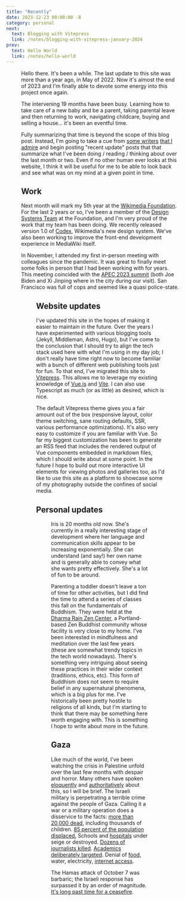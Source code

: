 ```yaml
---
title: "Recently"
date: 2023-12-23 00:00:00 -8
category: personal
next:
  text: Blogging with Vitepress
  link: /notes/blogging-with-vitepress-january-2024
prev:
  text: Hello World
  link: /notes/hello-world
---
```

<script setup>
import image1 from '/images/DSCF6909.jpg?w=900';
import image2 from '/images/DSCF7037.jpg?w=900';
import image3 from '/images/DSCF4764.jpg?w=900';
</script>

<Figure :src="image1" caption="View of Coit Tower from my hotel room in San Francisco" />

Hello there. It's been a while. The last update to this site was more than a year ago, in
May of 2022. Now it's almost the end of 2023 and I'm finally able to devote some energy 
into this project once again.

The intervening 19 months have been busy. Learning how to take care of a new baby and
be a parent, taking parental leave and then returning to work, navigating childcare, buying
and selling a house... it's been an eventful time.

Fully summarizing that time is beyond the scope of this blog post. Instead, I'm going to take
a cue from [some writers](https://macwright.com) [that I admire](https://www.kostaharlan.net) 
and begin posting "recent update" posts that that summarize what I've been doing / reading / 
thinking about over the last month or two. Even if no other human ever looks at this website, 
I think it will be useful for me to be able to look back and see what was on my mind at a 
given point in time.

## Work

Next month will mark my 5th year at the [Wikimedia Foundation](https://wikimedia.org). For
the last 2 years or so, I've been a member of the 
[Design Systems Team](https://www.mediawiki.org/wiki/Design_Systems_Team) at the Foundation, 
and I'm very proud of the work that my team has been doing. We recently released version 
1.0 of [Codex](https://doc.wikimedia.org/codex/latest/), Wikimedia's new design system. 
We've also been working to improve the front-end development experience in MediaWiki itself.

In November, I attended my first in-person meeting with colleagues since the pandemic. It was
great to finally meet some folks in person that I had been working with for years. This meeting
coincided with the [APEC 2023 summit](https://en.wikipedia.org/wiki/APEC_United_States_2023) 
(both Joe Biden and Xi Jinping where in the city during our visit). San Francisco was full of 
cops and seemed like a quasi police-state.

<Figure :src="image2" caption="Police motorcyles outside of a dim sum restaurant in Chinatown" />

## Website updates

I've updated this site in the hopes of making it easier to maintain in the future. Over the 
years I have experimented with various blogging tools (Jekyll, Middleman, Astro, Hugo),
but I've come to the conclusion that I should try to align the tech stack used here with what
I'm using in my day job; I don't really have time right now to become familiar with
a bunch of different web publishing tools just for fun. To that end, I've migrated this site
to [Vitepress](https://vitepress.dev). This allows me to leverage my existing knowledge of
[Vue.js](https://vuejs.org) and [Vite](https://vitejs.dev). I can also use Typescript as much 
(or as little) as desired, which is nice.

The default Vitepress theme gives you a fair amount out of the box (responsive layout, color 
theme switching, sane routing defaults, SSR, various performance optimizations).  It's also 
very easy to customize if you are familiar with Vue. So far my biggest customization
has been to generate an RSS feed that includes the rendered output of Vue components embedded
in markdown files, which I should write about at some point. In the future I hope to build 
out more interactive UI elements for viewing photos and galleries too, as I'd like to use this 
site as a platform to showcase some of my photography outside the confines of social media.

## Personal updates

<Figure :src="image3" caption="Iris at the Christmas tree farm" />

Iris is 20 months old now. She's currently in a really interesting stage of development 
where her language and communication skills appear to be increasing exponentially. She can 
understand (and say!) her own name and is generally able to convey what she wants pretty 
effectively. She's a lot of fun to be around.

Parenting a toddler doesn't leave a ton of time for other activities, but I did find the
time to attend a series of classes this fall on the fundamentals of Buddhism. They were
held at the [Dharma Rain Zen Center](https://dharma-rain.org), a Portland-based Zen 
Buddhist community whose facility is very close to my home. I've been interested
in mindfulness and meditation over the last few years (these are somewhat trendy topics 
in the tech world nowadays). There's something very intriguing about seeing these 
practices in their wider context (traditions, ethics, etc).  This form of Buddhism does 
not seem to require belief in any supernatural phenomena, which is a big plus for me. 
I've historically been pretty hostile to religions of all kinds, but I'm starting to 
think that there may be something here worth engaging with. This is something I hope
to write about more in the future.

## Gaza

Like much of the world, I've been watching the crisis in Palestine unfold over
the last few months with despair and horror. Many others have spoken [eloquently][1] 
and [authoritatively][2] about this, so I will be brief. The Israeli military is 
perpetrating a terrible crime against the people of Gaza. Calling it a war or a military 
operation does a disservice to the facts: [more than 20,000 dead][3], including 
thousands of children. [85 percent of the population displaced.][4] Schools and 
[hospitals][8] under seige or destroyed. [Dozens of journalists killed][5]. 
[Academics][6] [deliberately targeted][7]. Denial of [food][9], water, electricity, 
[internet access][10].

The Hamas attack of October 7 was barbaric; the Israeli response has surpassed
it by an order of magnitude. [It's long past time for a ceasefire](https://www.ceasefiretrack.com).

[1]: https://blog.paulbiggar.com/i-cant-sleep/
[2]: https://unsco.unmissions.org/sites/default/files/sg_remarks_to_the_security_council_-_on_the_situation_in_the_middle_east_including_the_palestinian_question.pdf
[3]: https://www.npr.org/2023/12/22/1220211690/gaza-death-toll-20000-killed-israel
[4]: https://www.hrw.org/news/2023/12/20/most-gazas-population-remains-displaced-and-harms-way
[5]: https://cpj.org/2023/12/journalist-casualties-in-the-israel-gaza-conflict/
[6]: https://en.wikipedia.org/wiki/Refaat_Alareer
[7]: https://euromedmonitor.org/en/article/6014
[8]: https://en.wikipedia.org/wiki/Al-Shifa_Hospital_siege
[9]: https://www.bbc.com/news/world-middle-east-67670679
[10]: https://wikimediafoundation.org/news/2023/12/05/wikimedia-foundation-calls-for-unrestricted-internet-connectivity-and-access-to-knowledge-in-gaza/